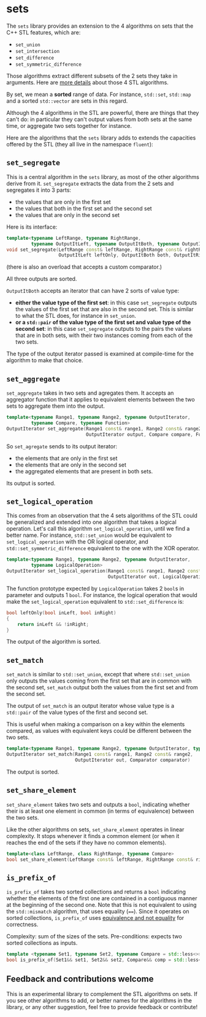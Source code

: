 # sets
The `sets` library provides an extension to the 4 algorithms on sets that the C++ STL features, which are:

* `set_union`
* `set_intersection`
* `set_difference`
* `set_symmetric_difference`

Those algorithms extract different subsets of the 2 sets they take in arguments. Here are [more details](https://www.fluentcpp.com/2017/01/09/know-your-algorithms-algos-on-sets/ "STL algorithms on sets") about those 4 STL algorithms.

By set, we mean a **sorted** range of data. For instance, `std::set`, `std::map` and a sorted `std::vector` are sets in this regard.

Although the 4 algorithms in the STL are powerful, there are things that they can't do: in particular they can't output values from both sets at the same time, or aggregate two sets together for instance.

Here are the algorithms that the `sets` library adds to extends the capacities offered by the STL (they all live in the namespace `fluent`):

## `set_segregate`
This is a central algorithm in the `sets` library,  as most of the other algorithms derive from it. `set_segregate` extracts the data from the 2 sets and segregates it into 3 parts:

* the values that are only in the first set
* the values that both in the first set and the second set
* the values that are only in the second set

Here is its interface:

```cpp
template<typename LeftRange, typename RightRange,
         typename OutputItLeft, typename OutputItBoth, typename OutputItRight>
void set_segregate(LeftRange const& leftRange, RightRange const& rightRange,
                   OutputItLeft leftOnly, OutputItBoth both, OutputItRight rightOnly)
```

(there is also an overload that accepts a custom comparator.)

All three outputs are sorted.

`OutputItBoth` accepts an iterator that can have 2 sorts of value type:

* **either the value type of the first set**: in this case `set_segregate` outputs the values of the first set that are also in the second set. This is similar to what the STL does, for instance in `set_union`.
* **or a `std::pair` of the value type of the first set and value type of the second set**: in this case `set_segregate` outputs to the pairs the values that are in both sets, with their two instances coming from each of the two sets.

The type of the output iterator passed is examined at compile-time for the algorithm to make that choice.

## `set_aggregate`

`set_aggregate` takes in two sets and agregates them. It accepts an aggregator function that it applies to equivalent elements between the two sets to aggregate them into the output.

```cpp
template<typename Range1, typename Range2, typename OutputIterator,
         typename Compare, typename Function>
OutputIterator set_aggregate(Range1 const& range1, Range2 const& range2,
                             OutputIterator output, Compare compare, Function aggregator)

```

So `set_agregate` sends to its output iterator:
* the elements that are only in the first set
* the elements that are only in the second set
* the aggregated elements that are present in both sets.

Its output is sorted.

## `set_logical_operation`

This comes from an observation that the 4 sets algorithms of the STL could be generalized and extended into one algorithm that takes a logical operation. Let's call this algorithm `set_logical_operation`, until we find a better name.
For instance, `std::set_union` would be equivalent to `set_logical_operation` with the OR logical operator, and `std::set_symmetric_difference` equivalent to the one with the XOR operator.

```cpp
template<typename Range1, typename Range2, typename OutputIterator,
         typename LogicalOperation>
OutputIterator set_logical_operation(Range1 const& range1, Range2 const& range2,
                                     OutputIterator out, LogicalOperation logicalOperation)
```

The function prototype expected by `LogicalOperation` takes 2 `bool`s in parameter and outputs 1 `bool`. For instance, the logical operation that would make the `set_logical_operation` equivalent to `std::set_difference` is:

```cpp
bool leftOnly(bool inLeft, bool inRight)
{
    return inLeft && !inRight;
}
```

The output of the algorithm is sorted.

## `set_match`

`set_match` is similar to `std::set_union`, except that where `std::set_union` only outputs the values coming from the first set that are in common with the second set, `set_match` output both the values from the first set and from the second set.

The output of `set_match` is an output iterator whose value type is a `std::pair` of the value types of the first and second set.

This is useful when making a comparison on a key within the elements compared, as values with equivalent keys could be different between the two sets.

```cpp
template<typename Range1, typename Range2, typename OutputIterator, typename Comparator>
OutputIterator set_match(Range1 const& range1, Range2 const& range2,
                         OutputIterator out, Comparator comparator)
```

The output is sorted.

## `set_share_element`

`set_share_element` takes two sets and outputs a `bool`, indicating whether their is at least one element in common (in terms of equivalence) between the two sets.

Like the other algorithms on sets, `set_share_element` operates in linear complexity. It stops whenever it finds a common element (or when it reaches the end of the sets if they have no common elements).

```cpp
template<class LeftRange, class RightRange, typename Compare>
bool set_share_element(LeftRange const& leftRange, RightRange const& rightRange, Compare comp)
```

## `is_prefix_of`

`is_prefix_of` takes two sorted collections and returns a `bool` indicating whether the elements of the first one are contained in a contiguous manner at the beginning of the second one.
Note that this is not equivalent to using the `std::mismatch` algorithm, that uses equality (`==`). Since it operates on sorted collections, `is_prefix_of` uses [equivalence and not equality](https://www.fluentcpp.com/2017/02/16/custom-comparison-equality-equivalence-stl/ "Equality, equivalence and custom comparisons with the STL") for correctness.

Complexity: sum of the sizes of the sets.
Pre-conditions: expects two sorted collections as inputs.

```cpp
template <typename Set1, typename Set2, typename Compare = std::less<>>
bool is_prefix_of(Set1&& set1, Set2&& set2, Compare&& comp = std::less<>{})
```

## Feedback and contributions welcome

This is an experimental library to complement the STL algorithms on sets. If you see other algorithms to add, or better names for the algorithms in the library, or any other suggestion, feel free to provide feedback or contribute!
